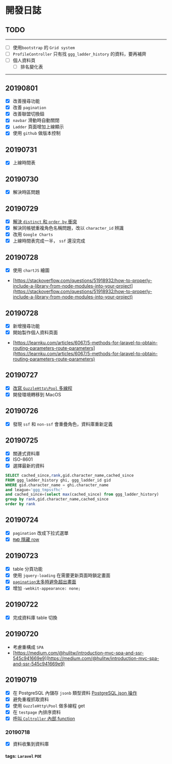 # 開發日誌

## TODO

---

- [ ] 使用`bootstrap` 的 `Grid system`
- [ ] `ProfileController` 只有找 `ggg_ladder_history` 的資料，要再補齊
- [ ] 個人資料頁
  - [ ] 排名變化表

---

## 20190801

- [x] 改善搜尋功能
- [x] 改善 `pagination`
- [x] 改善聯盟切換鈕
- [x] `navbar` 滑動時自動關閉
- [x] `Ladder` 頁面增加上線顯示
- [x] 使用 `github` 做版本控制

## 20190731

- [x] 上線時間表

## 20190730

- [x] 解決時區問題

## 20190729

- [x] [解決 `distinct` 和 `order by` 衝突](https://blog.csdn.net/dipolar/article/details/22170305)
- [x] 解決同帳號重複角色名稱問題，改以 `character_id` 辨識
- [x] 改用 `Google Charts`
- [x] 上線時間表完成一半， `ssf` 還沒完成

## 20190728

- [x] 使用 `chartJS` 繪圖
- [https://stackoverflow.com/questions/51918932/how-to-properly-include-a-library-from-node-modules-into-your-project](https://stackoverflow.com/questions/51918932/how-to-properly-include-a-library-from-node-modules-into-your-project)

## 20190728

- [x] 新增搜尋功能
- [x] 開始製作個人資料頁面
- [https://learnku.com/articles/6067/5-methods-for-laravel-to-obtain-routing-parameters-route-parameters](https://learnku.com/articles/6067/5-methods-for-laravel-to-obtain-routing-parameters-route-parameters)

## 20190727

- [x] [改寫 `GuzzleHttp\Pool` 多線程](https://gist.github.com/sikofitt/f78bec648abb1928e4c085548a947f9a)
- [x] 開發環境轉移到 MacOS

## 20190726

- [x] 發現 `ssf` 和 `non-ssf` 會重疊角色，資料庫重新定義

## 20190725

- [x] 關連式資料庫
- [x] ISO-8601
- [x] 選擇最新的資料

```sql
SELECT cached_since,rank,gid.character_name,cached_since
FROM ggg_ladder_history ghi, ggg_ladder_id gid
WHERE gid.character_name = ghi.character_name
and league='ggg_tmpssfhc'
and cached_since=(select max(cached_since) from ggg_ladder_history)
group by rank,gid.character_name,cached_since
order by rank
```

## 20190724

- [x] `pagination` 改成下拉式選單
- [x] [`RWD` 隱藏 row](https://stackoverflow.com/questions/38208901/bootstrap-table-hide-column-in-mobile-view)

## 20190723

- [x] table 分頁功能
- [x] 使用 `jquery-loading` 在需要更新頁面時鎖定畫面
- [x] [`pagination`太多時避免超出畫面](https://stackoverflow.com/questions/39387614/make-bootstrap-pagination-overflow-horizontally)
- [x] 增加 `-webkit-appearance: none;`

## 20190722

- [x] 完成資料庫 table 切換

## 20190720

- 考慮重構成 `SPA`
- [https://medium.com/@hulitw/introduction-mvc-spa-and-ssr-545c941669e9](https://medium.com/@hulitw/introduction-mvc-spa-and-ssr-545c941669e9)

## 20190719

- [x] 在 PostgreSQL 內儲存 `jsonb` 類型資料 [PostgreSQL json 操作](https://medium.com/@sj82516/postgresql-json-%E6%93%8D%E4%BD%9C-76ba596faab3)
- [x] 避免重複抓取資料
- [x] 使用 `GuzzleHttp\Pool` 做多線程 get
- [x] 在 `testpage` 內排序資料
- [x] [呼叫 `Coltroller` 內部 function](https://stackoverflow.com/questions/30365169/access-controller-method-from-another-controller-in-laravel-5/30365349#30365349)

### 20190718

- [x] 資料收集到資料庫

#### tags: `Laravel` `POE`
